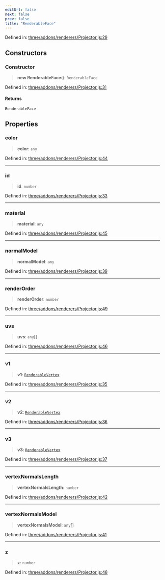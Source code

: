 ```yaml
---
editUrl: false
next: false
prev: false
title: "RenderableFace"
---
```


Defined in: [three/addons/renderers/Projector.js:29](https://github.com/DefinitelyMaybe/three-i18n/blob/fa57b79433d1c349ffb23a78727299c8d4190136/three/addons/renderers/Projector.js#L29)

## Constructors

### Constructor

> **new RenderableFace**(): `RenderableFace`

Defined in: [three/addons/renderers/Projector.js:31](https://github.com/DefinitelyMaybe/three-i18n/blob/fa57b79433d1c349ffb23a78727299c8d4190136/three/addons/renderers/Projector.js#L31)

#### Returns

`RenderableFace`

## Properties

### color

> **color**: `any`

Defined in: [three/addons/renderers/Projector.js:44](https://github.com/DefinitelyMaybe/three-i18n/blob/fa57b79433d1c349ffb23a78727299c8d4190136/three/addons/renderers/Projector.js#L44)

***

### id

> **id**: `number`

Defined in: [three/addons/renderers/Projector.js:33](https://github.com/DefinitelyMaybe/three-i18n/blob/fa57b79433d1c349ffb23a78727299c8d4190136/three/addons/renderers/Projector.js#L33)

***

### material

> **material**: `any`

Defined in: [three/addons/renderers/Projector.js:45](https://github.com/DefinitelyMaybe/three-i18n/blob/fa57b79433d1c349ffb23a78727299c8d4190136/three/addons/renderers/Projector.js#L45)

***

### normalModel

> **normalModel**: `any`

Defined in: [three/addons/renderers/Projector.js:39](https://github.com/DefinitelyMaybe/three-i18n/blob/fa57b79433d1c349ffb23a78727299c8d4190136/three/addons/renderers/Projector.js#L39)

***

### renderOrder

> **renderOrder**: `number`

Defined in: [three/addons/renderers/Projector.js:49](https://github.com/DefinitelyMaybe/three-i18n/blob/fa57b79433d1c349ffb23a78727299c8d4190136/three/addons/renderers/Projector.js#L49)

***

### uvs

> **uvs**: `any`[]

Defined in: [three/addons/renderers/Projector.js:46](https://github.com/DefinitelyMaybe/three-i18n/blob/fa57b79433d1c349ffb23a78727299c8d4190136/three/addons/renderers/Projector.js#L46)

***

### v1

> **v1**: [`RenderableVertex`](/addons/classes/renderablevertex/)

Defined in: [three/addons/renderers/Projector.js:35](https://github.com/DefinitelyMaybe/three-i18n/blob/fa57b79433d1c349ffb23a78727299c8d4190136/three/addons/renderers/Projector.js#L35)

***

### v2

> **v2**: [`RenderableVertex`](/addons/classes/renderablevertex/)

Defined in: [three/addons/renderers/Projector.js:36](https://github.com/DefinitelyMaybe/three-i18n/blob/fa57b79433d1c349ffb23a78727299c8d4190136/three/addons/renderers/Projector.js#L36)

***

### v3

> **v3**: [`RenderableVertex`](/addons/classes/renderablevertex/)

Defined in: [three/addons/renderers/Projector.js:37](https://github.com/DefinitelyMaybe/three-i18n/blob/fa57b79433d1c349ffb23a78727299c8d4190136/three/addons/renderers/Projector.js#L37)

***

### vertexNormalsLength

> **vertexNormalsLength**: `number`

Defined in: [three/addons/renderers/Projector.js:42](https://github.com/DefinitelyMaybe/three-i18n/blob/fa57b79433d1c349ffb23a78727299c8d4190136/three/addons/renderers/Projector.js#L42)

***

### vertexNormalsModel

> **vertexNormalsModel**: `any`[]

Defined in: [three/addons/renderers/Projector.js:41](https://github.com/DefinitelyMaybe/three-i18n/blob/fa57b79433d1c349ffb23a78727299c8d4190136/three/addons/renderers/Projector.js#L41)

***

### z

> **z**: `number`

Defined in: [three/addons/renderers/Projector.js:48](https://github.com/DefinitelyMaybe/three-i18n/blob/fa57b79433d1c349ffb23a78727299c8d4190136/three/addons/renderers/Projector.js#L48)
